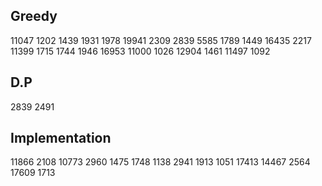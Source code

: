 ## Greedy
11047 1202 1439 1931 1978 19941 2309 2839 5585 1789 1449 16435 2217 11399 1715 1744 1946 16953 11000 1026 12904 1461 11497 1092

## D.P
2839 2491

## Implementation
11866 2108 10773 2960 1475 1748 1138 2941 1913 1051 17413 14467 2564 17609 1713